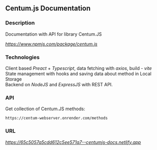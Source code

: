 ## Centum.js Documentation  

### Description    

Documentation with API for library Centum.JS      

*https://www.npmjs.com/package/centum.js*    

### Technologies  

Client based *Preact* + *Typescript*, data fetching with *axios*, build - *vite*    
State management with hooks and saving data about method in Local Storage    
Backend on *NodeJS* and *ExpressJS* with REST API.  

### API  

Get collection of Centum.JS methods:  

~~~  
https://centum-webserver.onrender.com/methods  
~~~  

### URL  

*https://65c5057a5cdd612c5ee571a7--centumjs-docs.netlify.app*
